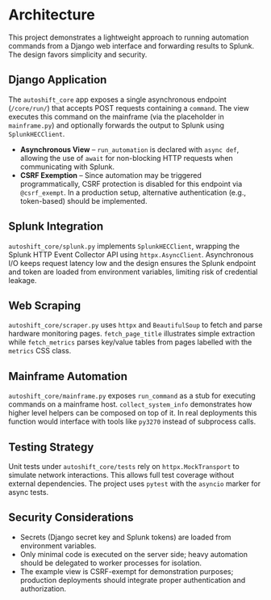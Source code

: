 # Architecture

This project demonstrates a lightweight approach to running automation commands
from a Django web interface and forwarding results to Splunk. The design favors
simplicity and security.

## Django Application

The `autoshift_core` app exposes a single asynchronous endpoint (`/core/run/`)
that accepts POST requests containing a `command`. The view executes this
command on the mainframe (via the placeholder in `mainframe.py`) and optionally
forwards the output to Splunk using `SplunkHECClient`.

- **Asynchronous View** – `run_automation` is declared with `async def`, allowing
the use of `await` for non-blocking HTTP requests when communicating with
Splunk.
- **CSRF Exemption** – Since automation may be triggered programmatically, CSRF
protection is disabled for this endpoint via `@csrf_exempt`. In a production
setup, alternative authentication (e.g., token-based) should be implemented.

## Splunk Integration

`autoshift_core/splunk.py` implements `SplunkHECClient`, wrapping the Splunk HTTP Event
Collector API using `httpx.AsyncClient`. Asynchronous I/O keeps request latency
low and the design ensures the Splunk endpoint and token are loaded from
environment variables, limiting risk of credential leakage.

## Web Scraping

`autoshift_core/scraper.py` uses `httpx` and `BeautifulSoup` to fetch and parse hardware
monitoring pages. `fetch_page_title` illustrates simple extraction while
`fetch_metrics` parses key/value tables from pages labelled with the `metrics`
CSS class.

## Mainframe Automation

`autoshift_core/mainframe.py` exposes `run_command` as a stub for executing
commands on a mainframe host. `collect_system_info` demonstrates how higher
level helpers can be composed on top of it. In real deployments this function
would interface with tools like `py3270` instead of subprocess calls.

## Testing Strategy

Unit tests under `autoshift_core/tests` rely on `httpx.MockTransport` to simulate network
interactions. This allows full test coverage without external dependencies. The
project uses `pytest` with the `asyncio` marker for async tests.

## Security Considerations

- Secrets (Django secret key and Splunk tokens) are loaded from environment
  variables.
- Only minimal code is executed on the server side; heavy automation should be
  delegated to worker processes for isolation.
- The example view is CSRF-exempt for demonstration purposes; production
  deployments should integrate proper authentication and authorization.

